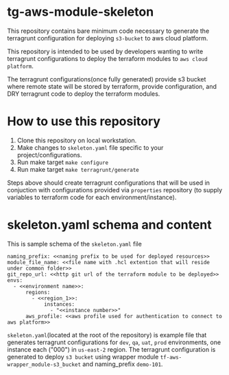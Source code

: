 # tg-aws-module-skeleton

This repository contains bare minimum code necessary to generate the terragrunt configuration for deploying `s3-bucket` to aws cloud platform.

This repository is intended to be used by developers wanting to write terragrunt configurations to deploy the terraform modules to `aws cloud platform`.

The terragrunt configurations(once fully generated) provide s3 bucket where remote state will be stored by terraform, provide configuration, and DRY terragrunt code to deploy the terraform modules.

# How to use this repository

1. Clone this repository on local workstation.
2. Make changes to `skeleton.yaml` file specific to your project/configurations.
3. Run make target `make configure`
4. Run make target `make terragrunt/generate`

Steps above should create terragrunt configurations that will be used in conjuction with configurations provided via `properties` repository (to supply variables to terraform code for each environment/instance).

# skeleton.yaml schema and content

This is sample schema of the `skeleton.yaml` file

```
naming_prefix: <<naming prefix to be used for deployed resources>>
module_file_name: <<file name with .hcl extention that will reside under common folder>>
git_repo_url: <<http git url of the terraform module to be deployed>>
envs:
  - <<environment name>>:
      regions:
        - <<region_1>>:
            instances:
              - "<<instance number>>"
      aws_profile: <<aws profile used for authentication to connect to aws platform>>
```

`skeleton.yaml`(located at the root of the repository) is example file that generates terragrunt configurations for `dev`, `qa`, `uat`, `prod` environments, one instance each ("000") in `us-east-2` region. The terragrunt configuration is generated to deploy `s3 bucket` using wrapper module `tf-aws-wrapper_module-s3_bucket` and naming_prefix `demo-101`.
